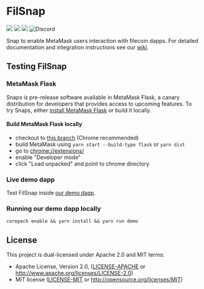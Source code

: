 # FilSnap
![](https://github.com/chainsafe/filsnap/workflows/ci/badge.svg)
![](https://img.shields.io/badge/yarn-%3E%3D1.17.0-orange.svg?style=flat-square)
![](https://img.shields.io/badge/Node.js-%3E%3D12.x-orange.svg?style=flat-square)
![Discord](https://img.shields.io/discord/608204864593461248?color=blue&label=Discord&logo=discord)

Snap to enable MetaMask users interaction with filecoin dapps. For detailed documentation and integration instructions see our [wiki](https://github.com/chainsafe/filsnap/wiki).

## Testing FilSnap

### MetaMask Flask
Snaps is pre-release software available in MetaMask Flask, a canary distribution for developers that provides access to upcoming features. To try Snaps, either [install MetaMask Flask](https://metamask.io/flask/) or build it locally.

#### Build MetaMask Flask locally
- checkout to [this branch](https://github.com/MetaMask/metamask-extension/tree/snaps-stable-nov-21) (Chrome recommended)
- build MetaMask using `yarn start --build-type flask` or `yarn dist`
- go to [chrome://extensions/](chrome://extensions/)
- enable "Developer mode"
- click "Load unpacked" and point to chrome directory

### Live demo dapp
Test FilSnap inside [our demo dapp](http://filsnap.chainsafe.io/).

### Running our demo dapp locally
```shell
corepack enable && yarn install && yarn run demo
```

## License
This project is dual-licensed under Apache 2.0 and MIT terms:
- Apache License, Version 2.0, ([LICENSE-APACHE](LICENSE-APACHE) or http://www.apache.org/licenses/LICENSE-2.0)
- MIT license ([LICENSE-MIT](LICENSE-MIT) or http://opensource.org/licenses/MIT)
